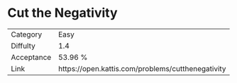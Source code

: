 # Cut the Negativity

<table>
    <tr>
        <td>Category</td>
        <td>Easy</td>
    </tr>
    <tr>
        <td>Diffulty</td>
        <td>1.4</td>
    </tr>
    <tr>
        <td>Acceptance</td>
        <td>53.96 %</td>
    </tr>
    <tr>
        <td>Link</td>
        <td>https://open.kattis.com/problems/cutthenegativity</td>
    </tr>
</table>